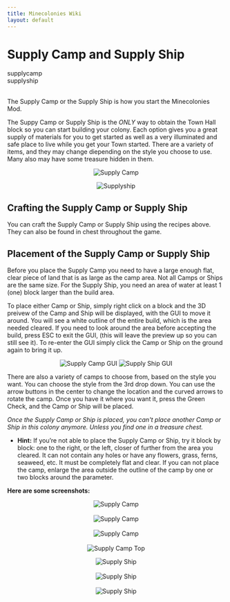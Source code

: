 ```yaml
---
title: Minecolonies Wiki
layout: default
---
```

# Supply Camp and Supply Ship

<div class="infobox box text-center">
    <recipe>supplycamp</recipe><br>
    <recipe>supplyship</recipe>
</div>
<br>

The Supply Camp or the Supply Ship is how you start the Minecolonies Mod. 

The Suppy Camp or Supply Ship is the *ONLY* way to obtain the Town Hall block so you can start building your colony. Each option gives you a great supply of materials for you to get started as well as a very illuminated and safe place to live while you get your Town started. There are a variety of items, and they may change diepending on the style you choose to use. Many also may have some treasure hidden in them. 

<p style="text-align:center;"><img src="../../assets/images/items/supplycamp.png" alt="Supply Camp"></p>

<p style="text-align:center;"><img src="../../assets/images/items/supplyship1.png" alt="Supplyship"></p>

## Crafting the Supply Camp or Supply Ship

You can craft the Supply Camp or Supply Ship using the recipes above. They can also be found in chest throughout the game. 

## Placement of the Supply Camp or Supply Ship

Before you place the Supply Camp you need to have a large enough flat, clear piece of land that is as large as the camp area. Not all Camps or Ships are the same size. For the Supply Ship, you need an area of water at least 1 (one) block larger than the build area. 

To place either Camp or Ship, simply right click on a block and the 3D preivew of the Camp and Ship will be displayed, with the GUI to move it around. You will see a white outline of the entire build, which is the area needed cleared. If you need to look around the area before accepting the build, press ESC to exit the GUI, (this will leave the preview up so you can still see it). To re-enter the GUI simply click the Camp or Ship on the ground again to bring it up.

<p style="text-align:center;"><img src="../../assets/images/gui/campgui.png" alt="Supply Camp GUI">
    
<img src="../../assets/images/gui/shipgui.png" alt="Supply Ship GUI">
<br>
    
There are also a variety of camps to choose from, based on the style you want. You can choose the style from the 3rd drop down. You can use the arrow buttons in the center to change the location and the curved arrows to rotate the camp. Once you have it where you want it, press the Green Check, and the Camp or Ship will be placed. 

*Once the Supply Camp or Ship is placed, you can't place another Camp or Ship in this colony anymore. Unless you find one in a treasure chest.*

- **Hint:** If you’re not able to place the Supply Camp or Ship, try it block by block: one to the right, or the left, closer of further from the area you cleared. It can not contain any holes or have any flowers, grass, ferns, seaweed, etc. It must be completely flat and clear. If you can not place the camp, enlarge the area outside the outline of the camp by one or two blocks around the parameter. 

**Here are some screenshots:**

<p style="text-align:center;"><img src="../../assets/images/items/camp4.png" alt="Supply Camp"><br><br>
<img src="../../assets/images/items/camp5.png" alt="Supply Camp"><br><br>
<img src="../../assets/images/items/camp6.png" alt="Supply Camp"><br><br>
<img src="../../assets/images/items/camp1.png" alt="Supply Camp Top"></p>
    
<p style="text-align:center;"><img src="../../assets/images/items/ship1.png" alt="Supply Ship"><br><br>
<img src="../../assets/images/items/ship2.png" alt="Supply Ship"><br><br>
<img src="../../assets/images/items/ship3.png" alt="Supply Ship"><br>


